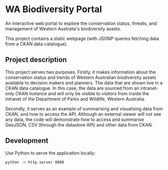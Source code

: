 # WA Biodiversity Portal

An interactive web portal to explore the conservation status, threats, and management of Western Australia's biodiversity assets.

This project contains a static webpage (with JSONP queries fetching data from a CKAN data catalogue).

## Project description

This project serves two purposes. Firstly, it makes information about the conservation status and trends of Western Australian biodiversity assets available to decision makers and planners. The data that are shown live in a CKAN data catalogue. In this case, the data are sourced from an intranet-only CKAN instance and will only be visible to visitors from inside the intranet of the Department of Parks and Wildlife, Western Australia.

Secondly, it serves as an example of summarising and visualising data from CKAN, and how to access the API. Although an external viewer will not see any data, the code will demonstrate how to access and summarise GeoJSON, CSV (through the datastore API) and other data from CKAN.

## Development

Use Python to serve the application locally:

```bash
python -m http.server 8080
```
